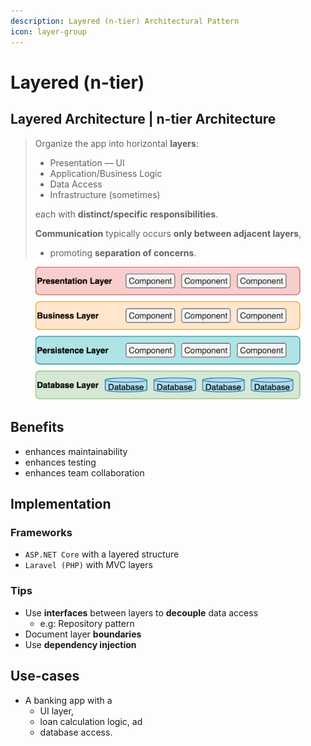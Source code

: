 ```yaml
---
description: Layered (n-tier) Architectural Pattern
icon: layer-group
---
```


# Layered (n-tier)

## Layered Architecture | n-tier Architecture

> Organize the app into horizontal **layers**:
>
> * Presentation — UI
> * Application/Business Logic
> * Data Access
> * Infrastructure (sometimes)
>
> each with **distinct/specific** **responsibilities**.
>
>
>
> **Communication** typically occurs **only between adjacent layers**,&#x20;
>
> * promoting **separation of concerns**.

<figure><img src="../../.gitbook/assets/software-architecture_architectural-pattern_layered.svg" alt="" width="563"><figcaption></figcaption></figure>



## Benefits

* enhances maintainability
* enhances testing&#x20;
* enhances team collaboration



## Implementation

### Frameworks

* `ASP.NET Core` with a layered structure
* `Laravel (PHP)` with MVC layers

### Tips

* Use **interfaces** between layers to **decouple** data access
  * e.g: Repository pattern
* Document layer **boundaries**&#x20;
* Use **dependency injection**





## Use-cases

* A banking app with a&#x20;
  * UI layer,
  * loan calculation logic, ad
  * database access.



